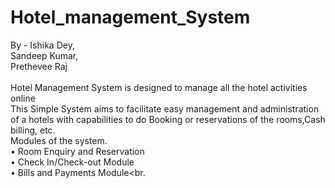 # Hotel_management_System

By - Ishika Dey, <br>Sandeep Kumar,<br>Prethevee Raj<br><Br>
Hotel Management System is designed to manage all the  hotel activities online <br>
This Simple System aims to facilitate easy management and administration of a hotels with capabilities to do Booking or reservations of the rooms,Cash billing, etc.<br>
Modules of the system.<br>
•	Room Enquiry and Reservation <br>
•	Check In/Check-out Module<br>
•	Bills and Payments Module<br.
